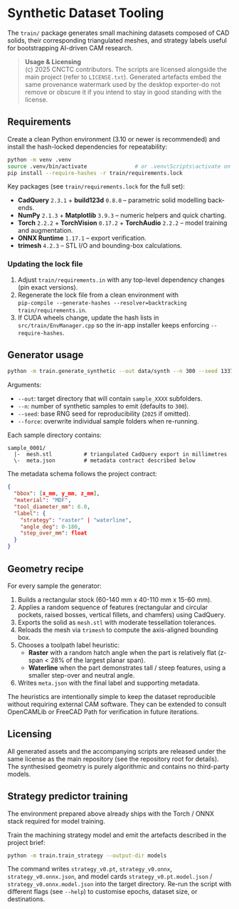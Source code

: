 # Synthetic Dataset Tooling

The `train/` package generates small machining datasets composed of CAD solids,
their corresponding triangulated meshes, and strategy labels useful for
bootstrapping AI-driven CAM research.

> **Usage & Licensing**  
> (c) 2025 CNCTC contributors. The scripts are licensed alongside the main project (refer to `LICENSE.txt`). Generated artefacts embed the same provenance watermark used by the desktop exporter-do not remove or obscure it if you intend to stay in good standing with the license.

## Requirements

Create a clean Python environment (3.10 or newer is recommended) and install the
hash-locked dependencies for repeatability:

```bash
python -m venv .venv
source .venv/bin/activate               # or .venv\Scripts\activate on Windows
pip install --require-hashes -r train/requirements.lock
```

Key packages (see `train/requirements.lock` for the full set):

* **CadQuery** `2.3.1` + **build123d** `0.8.0` – parametric solid modelling back-ends.
* **NumPy** `2.1.3` + **Matplotlib** `3.9.3` – numeric helpers and quick charting.
* **Torch** `2.2.2` + **TorchVision** `0.17.2` + **TorchAudio** `2.2.2` – model training and augmentation.
* **ONNX Runtime** `1.17.1` – export verification.
* **trimesh** `4.2.3` – STL I/O and bounding-box calculations.

### Updating the lock file

1. Adjust `train/requirements.in` with any top-level dependency changes (pin exact versions).
2. Regenerate the lock file from a clean environment with  
   `pip-compile --generate-hashes --resolver=backtracking train/requirements.in`.
3. If CUDA wheels change, update the hash lists in `src/train/EnvManager.cpp` so the in-app
   installer keeps enforcing `--require-hashes`.

## Generator usage

```bash
python -m train.generate_synthetic --out data/synth --n 300 --seed 1337 --force
```

Arguments:

* `--out`: target directory that will contain `sample_XXXX` subfolders.
* `--n`: number of synthetic samples to emit (defaults to `300`).
* `--seed`: base RNG seed for reproducibility (`2025` if omitted).
* `--force`: overwrite individual sample folders when re-running.

Each sample directory contains:

```
sample_0001/
  |-  mesh.stl          # triangulated CadQuery export in millimetres
  \-  meta.json         # metadata contract described below
```

The metadata schema follows the project contract:

```json
{
  "bbox": [x_mm, y_mm, z_mm],
  "material": "MDF",
  "tool_diameter_mm": 6.0,
  "label": {
    "strategy": "raster" | "waterline",
    "angle_deg": 0-180,
    "step_over_mm": float
  }
}
```

## Geometry recipe

For every sample the generator:

1. Builds a rectangular stock (60-140 mm x 40-110 mm x 15-60 mm).
2. Applies a random sequence of features (rectangular and circular pockets,
   raised bosses, vertical fillets, and chamfers) using CadQuery.
3. Exports the solid as `mesh.stl` with moderate tessellation tolerances.
4. Reloads the mesh via `trimesh` to compute the axis-aligned bounding box.
5. Chooses a toolpath label heuristic:
   * **Raster** with a random hatch angle when the part is relatively flat
     (z-span < 28% of the largest planar span).
   * **Waterline** when the part demonstrates tall / steep features, using a
     smaller step-over and neutral angle.
6. Writes `meta.json` with the final label and supporting metadata.

The heuristics are intentionally simple to keep the dataset reproducible without
requiring external CAM software. They can be extended to consult OpenCAMLib or
FreeCAD Path for verification in future iterations.

## Licensing

All generated assets and the accompanying scripts are released under the same
license as the main repository (see the repository root for details). The
synthesised geometry is purely algorithmic and contains no third-party models.

## Strategy predictor training

The environment prepared above already ships with the Torch / ONNX stack required
for model training.

Train the machining strategy model and emit the artefacts described in the project brief:

```bash
python -m train.train_strategy --output-dir models
```

The command writes `strategy_v0.pt`, `strategy_v0.onnx`, `strategy_v0.onnx.json`, and model cards `strategy_v0.pt.model.json` / `strategy_v0.onnx.model.json` into the target directory. Re-run the script with different flags (see `--help`) to customise epochs, dataset size, or destinations.
